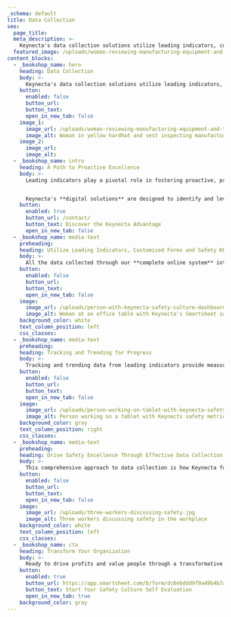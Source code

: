 ```yaml
---
_schema: default
title: Data Collection
seo:
  page_title:
  meta_description: >-
    Keynecta's data collection solutions utilize leading indicators, customized forms and actionable insights to drive progress and achieve Safety KPIs.
  featured_image: /uploads/woman-reviewing-manufacturing-equipment-and-taking-notes-2.jpg
content_blocks:
  - _bookshop_name: hero
    heading: Data Collection
    body: >-
      Keynecta's data collection solutions utilize leading indicators, customized forms and actionable insights to drive progress and achieve Safety KPIs.
    button:
      enabled: false
      button_url: 
      button_text: 
      open_in_new_tab: false
    image_1:
      image_url: /uploads/woman-reviewing-manufacturing-equipment-and-taking-notes-2.jpg
      image_alt: Woman in yellow hardhat and vest inspecting manufacturing equipment and taking notes
    image_2:
      image_url:
      image_alt:
  - _bookshop_name: intro
    heading: A Path to Proactive Excellence
    body: >-
      Leading indicators play a pivotal role in fostering proactive, preventive and predictive safety and health measures. They serve as a dynamic tool, instrumental in changing employee behaviors and attaining the goals of your ES&H Program.


      Keynecta's **digital solutions** are designed to identify and leverage leading indicators that propel the effectiveness of your program. Customized forms, accessible to all employees, serve as the conduit for collecting data on diverse topics, including inspections, accident investigations, risk reporting, training activities and other aspects integral to your program's success.
    button:
      enabled: true
      button_url: /contact/
      button_text: Discover the Keynecta Advantage
      open_in_new_tab: false
  - _bookshop_name: media-text
    preheading: 
    heading: Utilize Leading Indicators, Customized Forms and Safety KPIs
    body: >-
      All the data collected through our **complete online system** integrates into your Dashboard for comprehensive reporting. This stored information isn't just static—it fuels follow-ups on activities geared toward continual workplace improvements.
    button:
      enabled: false
      button_url: 
      button_text: 
      open_in_new_tab: false
    image:
      image_url: /uploads/person-with-keynecta-safety-culture-dashboard-on-computer.jpg
      image_alt: Woman at an office table with Keynecta's Smartsheet safety culture dashboard on a computer screen
    background_color: white
    text_column_position: left
    css_classes:
  - _bookshop_name: media-text
    preheading: 
    heading: Tracking and Trending for Progress
    body: >-
      Tracking and trending data from leading indicators provide measurable insights, allowing you to monitor activities, identify trends and evaluate behavior changes over time. The data becomes the compass by which we measure progress against our goals, ensuring we continually steer in the right direction.
    button:
      enabled: false
      button_url: 
      button_text: 
      open_in_new_tab: false
    image:
      image_url: /uploads/person-working-on-tablet-with-keynecta-safety-metrics-on-screen.jpg
      image_alt: Person working on a tablet with Keynects safety metrics on a screen
    background_color: gray
    text_column_position: right
    css_classes:
  - _bookshop_name: media-text
    preheading: 
    heading: Drive Safety Excellence Through Effective Data Collection
    body: >-
      This comprehensive approach to data collection is how Keynecta fosters behavioral change within organizations, instilling a proactive Safety Culture.
    button:
      enabled: false
      button_url: 
      button_text: 
      open_in_new_tab: false
    image:
      image_url: /uploads/three-workers-discussing-safety.jpg
      image_alt: Three workers discussing safety in the workplace
    background_color: white
    text_column_position: left
    css_classes:
  - _bookshop_name: cta
    heading: Transform Your Organization
    body: >-
      Ready to drive profits and value people through a transformative Safety Culture? Join Keynecta and redefine your organization's safety journey today.
    button:
      enabled: true
      button_url: https://app.smartsheet.com/b/form/dc6ebddd9f9a49b4b7a87e7d705fa150
      button_text: Start Your Safety Culture Self Evaluation
      open_in_new_tab: true
    background_color: gray
---
```

